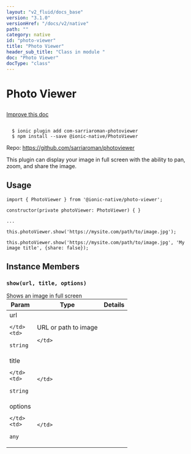 ```yaml
---
layout: "v2_fluid/docs_base"
version: "3.1.0"
versionHref: "/docs/v2/native"
path: ""
category: native
id: "photo-viewer"
title: "Photo Viewer"
header_sub_title: "Class in module "
doc: "Photo Viewer"
docType: "class"
---
```








<h1 class="api-title">
  
  Photo Viewer
  

  

  </h1>

<a class="improve-v2-docs" href="http://github.com/driftyco/ionic-native/edit/master/src/@ionic-native/plugins/photo-viewer/index.ts#L1">
  Improve this doc
</a>



<!-- decorators -->





<pre><code>
  $ ionic plugin add com-sarriaroman-photoviewer
  $ npm install --save @ionic-native/PhotoViewer
</code></pre>
<p>Repo:
  <a href="https://github.com/sarriaroman/photoviewer">
    https://github.com/sarriaroman/photoviewer
  </a>
</p>

<!-- description -->

<p>This plugin can display your image in full screen with the ability to pan, zoom, and share the image.</p>



<!-- if doc.decorators -->

<!-- @usage tag -->

<h2>Usage</h2>

<pre><code class="lang-typescript">import { PhotoViewer } from &#39;@ionic-native/photo-viewer&#39;;

constructor(private photoViewer: PhotoViewer) { }

...

this.photoViewer.show(&#39;https://mysite.com/path/to/image.jpg&#39;);

this.photoViewer.show(&#39;https://mysite.com/path/to/image.jpg&#39;, &#39;My image title&#39;, {share: false});
</code></pre>




<!-- @property tags -->




<!-- methods on the class -->

<h2>Instance Members</h2>
<div id="show"></div>
<h3>
  <code>show(url,&nbsp;title,&nbsp;options)</code>
  

</h3>
Shows an image in full screen
<table class="table param-table" style="margin:0;">
  <thead>
  <tr>
    <th>Param</th>
    <th>Type</th>
    <th>Details</th>
  </tr>
  </thead>
  <tbody>
  
  <tr>
    <td>
      url
      
      
    </td>
    <td>
      
<code>string</code>
    </td>
    <td>
      <p>URL or path to image</p>

      
    </td>
  </tr>
  
  <tr>
    <td>
      title
      
      
    </td>
    <td>
      
<code>string</code>
    </td>
    <td>
      
      
    </td>
  </tr>
  
  <tr>
    <td>
      options
      
      
    </td>
    <td>
      
<code>any</code>
    </td>
    <td>
      
      
    </td>
  </tr>
  
  </tbody>
</table>





<!-- other classes -->

<!-- end other classes -->

<!-- interfaces -->

<!-- end interfaces -->

<!-- related link --><!-- end content block -->


<!-- end body block -->

